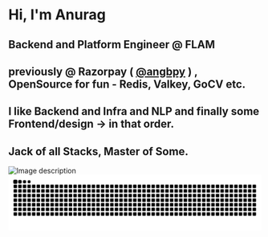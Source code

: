 # Hi, I'm Anurag
## Backend and Platform Engineer @ FLAM
## previously @ Razorpay ( [@angbpy](https://github.com/angbpy) ) , OpenSource for fun - Redis, Valkey, GoCV etc.
## I like Backend and Infra and NLP and finally some Frontend/design -> in that order.
## Jack of all Stacks, Master of Some.

<!-- ![golang art](https://user-images.githubusercontent.com/70265851/229018412-736923e6-6fb6-4c3a-be88-e26c3deaf615.jpg) -->
<img src="https://user-images.githubusercontent.com/70265851/229018412-736923e6-6fb6-4c3a-be88-e26c3deaf615.jpg" alt="Image description" style="width: 50%; height: 50%;" />

<picture>
  <source media="(prefers-color-scheme: dark)" srcset="https://raw.githubusercontent.com/SoulPancake/SoulPancake/output/github-contribution-grid-snake-dark.svg" />
  <source media="(prefers-color-scheme: light)" srcset="https://raw.githubusercontent.com/SoulPancake/SoulPancake/output/github-contribution-grid-snake.svg" />
  <img alt="github-snake" src="https://raw.githubusercontent.com/SoulPancake/SoulPancake/output/github-contribution-grid-snake.svg" />
</picture>
 
<!--
**SoulPancake/SoulPancake** is a ✨ _special_ ✨ repository because its `README.md` (this file) appears on your GitHub profile.

Here are some ideas to get you started:

- 🔭 I’m currently working on ...
- 🌱 I’m currently learning ...
- 👯 I’m looking to collaborate on ...
- 🤔 I’m looking for help with ...
- 💬 Ask me about ...
- 📫 How to reach me: ...
- 😄 Pronouns: ...
- ⚡ Fun fact: ...
-->
